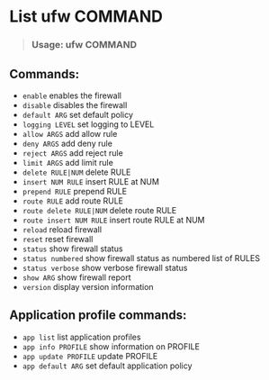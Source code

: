 # List ufw COMMAND
> ### Usage: ufw COMMAND

## Commands:
- `enable`                          enables the firewall
- `disable`                         disables the firewall
- `default ARG`                     set default policy
- `logging LEVEL`                   set logging to LEVEL
- `allow ARGS`                      add allow rule
- `deny ARGS`                       add deny rule
- `reject ARGS`                     add reject rule
- `limit ARGS`                      add limit rule
- `delete RULE|NUM`                 delete RULE
- `insert NUM RULE`                insert RULE at NUM
- `prepend RULE`                    prepend RULE
- `route RULE`                      add route RULE
- `route delete RULE|NUM`           delete route RULE
- `route insert NUM RULE`           insert route RULE at NUM
- `reload`                          reload firewall
- `reset`                           reset firewall
- `status`                          show firewall status
- `status numbered`                 show firewall status as numbered list of RULES
- `status verbose`                  show verbose firewall status
- `show ARG`                        show firewall report
- `version`                         display version information

## Application profile commands:
- `app list`                        list application profiles
- `app info PROFILE`                show information on PROFILE
- `app update PROFILE`              update PROFILE
- `app default ARG`                 set default application policy